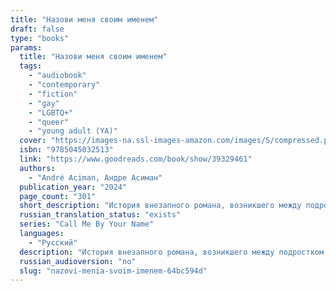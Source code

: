 ```yaml
---
title: "Назови меня своим именем"
draft: false
type: "books"
params:
  title: "Назови меня своим именем"
  tags:
    - "audiobook"
    - "contemporary"
    - "fiction"
    - "gay"
    - "LGBTQ+"
    - "queer"
    - "young adult (YA)"
  cover: "https://images-na.ssl-images-amazon.com/images/S/compressed.photo.goodreads.com/books/1600264221i/39329461.jpg"
  isbn: "9785045032513"
  link: "https://www.goodreads.com/book/show/39329461"
  authors:
    - "André Aciman, Андре Асиман"
  publication_year: "2024"
  page_count: "301"
  short_description: "История внезапного романа, возникшего между подростком и летним гостем, посетившим особняк его родителей на итальянской Ривьере. В течение нескольких беспокойных недель неумолимый, но обречённый..."
  russian_translation_status: "exists"
  series: "Call Me By Your Name"
  languages:
    - "Русский"
  description: "История внезапного романа, возникшего между подростком и летним гостем, посетившим особняк его родителей на итальянской Ривьере. В течение нескольких беспокойных недель неумолимый, но обречённый поток навязчивой идеи, восхищения и желания, неизбежно усиливает их страсть, доводя до порога отчаяния и сопутствующего страха перед невозможностью только одного—полной близости."
  russian_audioversion: "no"
  slug: "nazovi-menia-svoim-imenem-64bc594d"
---
```

